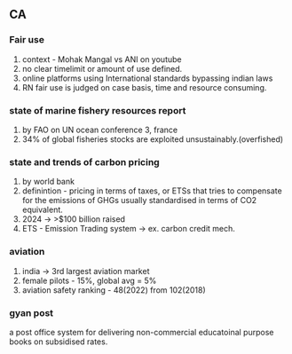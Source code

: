 ## CA
### Fair use
1. context - Mohak Mangal vs ANI on youtube
2. no clear timelimit or amount of use defined.
3. online platforms using International standards bypassing indian laws
4. RN fair use is judged on case basis, time and resource consuming.

### state of marine fishery resources report
1. by FAO on UN ocean conference 3, france
2. 34% of global fisheries stocks are exploited unsustainably.(overfished)
### state and trends of carbon pricing
1. by world bank
2. definintion - pricing in terms of taxes, or ETSs that tries to compensate for the emissions of GHGs usually standardised in terms of CO2 equivalent.
3. 2024 -> >$100 billion raised
4. ETS - Emission  Trading system -> ex. carbon credit mech.
### aviation
1. india -> 3rd largest aviation market
2. female pilots - 15%, global avg = 5%
3. aviation safety ranking - 48(2022) from 102(2018)
### gyan post
a post office system for delivering non-commercial educatoinal purpose books on subsidised rates.

